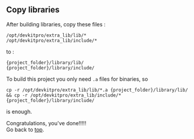 ## Copy libraries
After building libraries, copy these files :
```
/opt/devkitpro/extra_lib/lib/*
/opt/devkitpro/extra_lib/include/*
```

to :

```
{project_folder}/library/lib/
{project_folder}/library/include/
```

To build this project you only need `.a` files for binaries, so
```
cp -r /opt/devkitpro/extra_lib/lib/*.a {project_folder}/library/lib/ && cp -r /opt/devkitpro/extra_lib/include/* {project_folder}/library/include/
```
is enough.

Congratulations, you've done!!!!! \
Go back to [top](../README.md#build).
